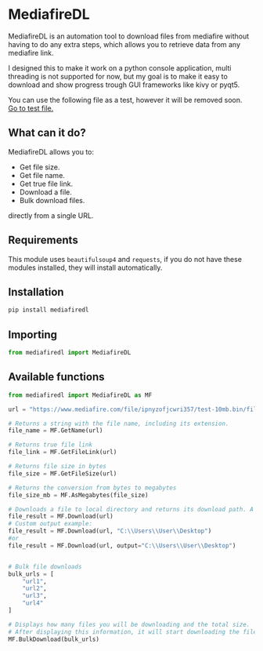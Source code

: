# MediafireDL

MediafireDL is an automation tool to download files from mediafire without having to do any extra steps, which allows you to retrieve data from any mediafire link.

I designed this to make it work on a python console application, multi threading is not supported for now, but my goal is to make it easy to download and show progress trough GUI frameworks like kivy or pyqt5.

You can use the following file as a test, however it will be removed soon. <br>
[Go to test file.](https://www.mediafire.com/file/ipnyzofjcwri357/test-10mb.bin/file)

## What can it do?
MediafireDL allows you to: <br>
* Get file size. <br>
* Get file name. <br>
* Get true file link. <br>
* Download a file. <br>
* Bulk download files. <br>

directly from a single URL.

## Requirements
This module uses `beautifulsoup4` and `requests`, if you do not have these modules installed, they will install automatically.

## Installation
```bash
pip install mediafiredl
```

## Importing
```python
from mediafiredl import MediafireDL
```

## Available functions
```python
from mediafiredl import MediafireDL as MF

url = "https://www.mediafire.com/file/ipnyzofjcwri357/test-10mb.bin/file"

# Returns a string with the file name, including its extension.
file_name = MF.GetName(url)

# Returns true file link
file_link = MF.GetFileLink(url)

# Returns file size in bytes
file_size = MF.GetFileSize(url)

# Returns the conversion from bytes to megabytes
file_size_mb = MF.AsMegabytes(file_size)

# Downloads a file to local directory and returns its download path. A second argument can be used to assign the output directory, it must not end with a "\".
file_result = MF.Download(url)
# Custom output example:
file_result = MF.Download(url, "C:\\Users\\User\\Desktop")
#or
file_result = MF.Download(url, output="C:\\Users\\User\\Desktop")


# Bulk file downloads
bulk_urls = [
    "url1",
    "url2",
    "url3",
    "url4"
]

# Displays how many files you will be downloading and the total size.
# After displaying this information, it will start downloading the files one by one.
MF.BulkDownload(bulk_urls)


```